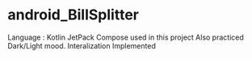 # android_BillSplitter
Language : Kotlin
JetPack Compose used in this project
Also practiced Dark/Light mood.
Interalization Implemented

[//]: # (005 Input Fields - Creating a Customizable InputField Composable Function 11:19) 
